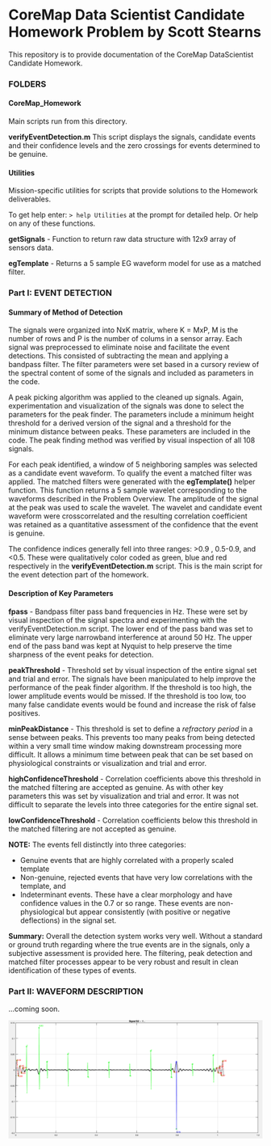 # CoreMap Data Scientist Candidate Homework Problem by Scott Stearns

This repository is to provide documentation of the CoreMap DataScientist Candidate Homework. 

### FOLDERS

#### CoreMap_Homework
Main scripts run from this directory.

**verifyEventDetection.m**  This script displays the signals, candidate events and their confidence levels and the zero crossings for
events determined to be genuine. 

#### Utilities 
Mission-specific utilities for scripts that provide solutions to the Homework deliverables.

To get help enter: `> help Utilities` at the prompt for detailed help. Or help on any of these functions. 

**getSignals** - Function to return raw data structure with 12x9 array of sensors data. 

**egTemplate** - Returns a 5 sample EG waveform model for use as a matched filter.


### Part I: EVENT DETECTION

#### Summary of Method of Detection

The signals were organized into NxK matrix, where K = MxP, M is the number of rows and P is the number of colums in a sensor array. 
Each signal was preprocessed to eliminate noise and facilitate the event detections. This consisted of subtracting the mean and applying
a bandpass filter. The filter parameters were set based in a cursory review of the spectral content of some of the signals and included
as parameters in the code. 

A peak picking algorithm was applied to the cleaned up signals. Again, experimentation and visualization of the signals was done to 
select the parameters for the peak finder. The parameters include a minimum height threshold for a derived version of the signal and a
threshold for the minimum distance between peaks. These parameters are included in the code. The peak finding method was verified by 
visual inspection of all 108 signals. 

For each peak identified, a window of 5 neighboring samples was selected as a candidate event waveform. To qualify the event a matched
filter was applied. The matched filters were generated with the **egTemplate()** helper function. This function returns a 5 sample wavelet
corresponding to the waveforms described in the Problem Overview. The amplitude of the signal at the peak was used to scale the wavelet. 
The wavelet and candidate event waveform were crosscorrelated and the resulting correlation coefficient was retained as a quantitative
assessment of the confidence that the event is genuine. 

The confidence indices generally fell into three ranges: >0.9 , 0.5-0.9, and <0.5. These were qualitatively color coded as green, blue
and red respectively in the **verifyEventDetection.m** script. This is the main script for the event detection part of the homework. 

#### Description of Key Parameters

**fpass** - Bandpass filter pass band frequencies in Hz. These were set by visual inspection of the signal spectra and experimenting with 
the verifyEventDetection.m script. The lower end of the pass band was set to eliminate very large narrowband interference at around 
50 Hz. The upper end of the pass band was kept at Nyquist to help preserve the time sharpness of the event peaks for detection. 

**peakThreshold** - Threshold set by visual inspection of the entire signal set and trial and error. The signals have been manipulated
to help improve the performance of the peak finder algorithm. If the threshold is too high, the lower amplitude events would be missed. 
If the threshold is too low, too many false candidate events would be found and increase the risk of false positives. 

**minPeakDistance** - This threshold is set to define a *refractory period* in a sense between peaks. This prevents too many peaks from
being detected within a very small time window making downstream processing more difficult. It allows a minimum time between peak that
can be set based on physiological constraints or visualization and trial and error. 

**highConfidenceThreshold** - Correlation coefficients above this threshold in the matched filtering are accepted as genuine. As with other
key parameters this was set by visualization and trial and error. It was not difficult to separate the levels into three categories for
the entire signal set. 

**lowConfidenceThreshold** - Correlation coefficients below this threshold in the matched filtering are not accepted as genuine. 

**NOTE:** 
The events fell distinctly into three categories:
* Genuine events that are highly correlated with a properly scaled template
* Non-genuine, rejected events that have very low correlations with the template, and
* Indeterminant events. These have a clear morphology and have confidence values in the 0.7 or so range. These events are non-physiological
but appear consistently (with positive or negative deflections) in the signal set. 

**Summary:** Overall the detection system works very well. Without a standard or ground truth regarding where the true events are in
the signals, only a subjective assessment is provided here. The filtering, peak detection and matched filter processes appear to be very
robust and result in clean identification of these types of events. 

### Part II: WAVEFORM DESCRIPTION

...coming soon. 

![Figure 1.](Images/Figure1.png?raw=true)


   



